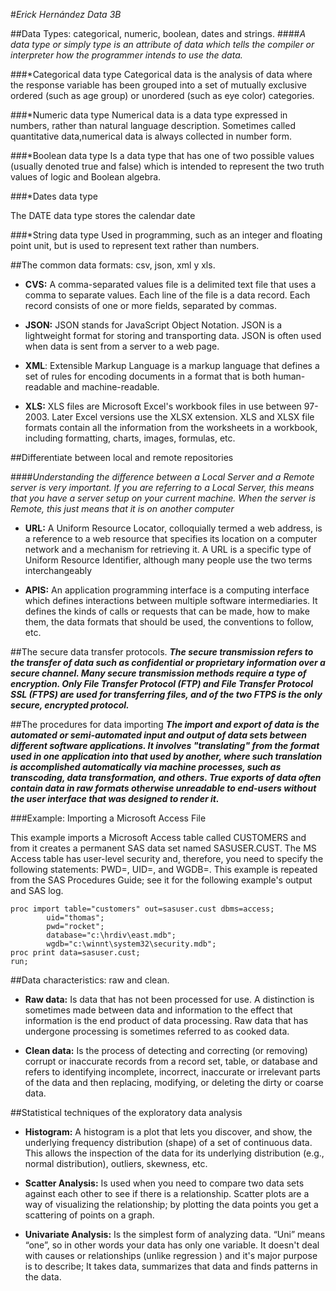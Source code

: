 #*Erick Hernández Data 3B*##Data Types:  categorical, numeric, boolean, dates and strings.####*A data type or simply type is an attribute of data which tells the compiler or interpreter how the programmer intends to use the data.*###*Categorical data typeCategorical data is the analysis of data where the response variable has been grouped into a set of mutually exclusive ordered (such as age group) or unordered (such as eye color) categories.###*Numeric data typeNumerical data is a data type expressed in numbers, rather than natural language description. Sometimes called quantitative data,numerical data is always collected in number form.###*Boolean data typeIs a data type that has one of two possible values (usually denoted true and false) which is intended to represent the two truth values of logic and Boolean algebra.###*Dates data typeThe DATE data type stores the calendar date###*String data typeUsed in programming, such as an integer and floating point unit, but is used to represent text rather than numbers.##The common data formats: csv, json, xml y xls.+ __CVS:__  A comma-separated values file is a delimited text file that uses a comma to separate values. Each line of the file is a data record. Each record consists of one or more fields, separated by commas.+ __JSON:__ JSON stands for JavaScript Object Notation. JSON is a lightweight format for storing and transporting data. JSON is often used when data is sent from a server to a web page.    + __XML__: Extensible Markup Language is a markup language that defines a set of rules for encoding documents in a format that is both human-readable and machine-readable.+ __XLS:__ XLS files are Microsoft Excel's workbook files in use between 97-2003. Later Excel versions use the XLSX extension. XLS and XLSX file formats contain all the information from the worksheets in a workbook, including formatting, charts, images, formulas, etc.##Differentiate between local and remote repositories####*Understanding the difference between a Local Server and a Remote server is very important. If you are referring to a Local Server, this means that you have a server setup on your current machine. When the server is Remote, this just means that it is on another computer*+ __URL:__ A Uniform Resource Locator, colloquially termed a web address, is a reference to a web resource that specifies its location on a computer network and a mechanism for retrieving it. A URL is a specific type of Uniform Resource Identifier, although many people use the two terms interchangeably+ __APIS:__ An application programming interface is a computing interface which defines interactions between multiple software intermediaries. It defines the kinds of calls or requests that can be made, how to make them, the data formats that should be used, the conventions to follow, etc.##The secure data transfer protocols.__*The secure transmission refers to the transfer of data such as confidential or proprietary information over a secure channel. Many secure transmission methods require a type of encryption. Only File Transfer Protocol (FTP) and File Transfer Protocol SSL (FTPS) are used for transferring files, and of the two FTPS is the only secure, encrypted protocol.*__##The procedures for data importing__*The import and export of data is the automated or semi-automated input and output of data sets between different software applications. It involves "translating" from the format used in one application into that used by another, where such translation is accomplished automatically via machine processes, such as transcoding, data transformation, and others. True exports of data often contain data in raw formats otherwise unreadable to end-users without the user interface that was designed to render it.*__###Example: Importing a Microsoft Access FileThis example imports a Microsoft Access table called CUSTOMERS and from it creates a permanent SAS data set named SASUSER.CUST. The MS Access table has user-level security and, therefore, you need to specify the following statements: PWD=, UID=, and WGDB=. This example is repeated from the SAS Procedures Guide; see it for the following example's output and SAS log. 	proc import table="customers" out=sasuser.cust dbms=access;            uid="thomas";            pwd="rocket";            database="c:\hrdiv\east.mdb";            wgdb="c:\winnt\system32\security.mdb";	proc print data=sasuser.cust;	run;##Data characteristics: raw and clean.+ __Raw data:__ Is data that has not been processed for use. A distinction is sometimes made between data and information to the effect that information is the end product of data processing. Raw data that has undergone processing is sometimes referred to as cooked data.+ __Clean data:__  Is the process of detecting and correcting (or removing) corrupt or inaccurate records from a record set, table, or database and refers to identifying incomplete, incorrect, inaccurate or irrelevant parts of the data and then replacing, modifying, or deleting the dirty or coarse data.##Statistical techniques of the exploratory data analysis+ __Histogram:__  A histogram is a plot that lets you discover, and show, the underlying frequency distribution (shape) of a set of continuous data. This allows the inspection of the data for its underlying distribution (e.g., normal distribution), outliers, skewness, etc.+ __Scatter Analysis:__ Is used when you need to compare two data sets against each other to see if there is a relationship. Scatter plots are a way of visualizing the relationship; by plotting the data points you get a scattering of points on a graph.+ __Univariate Analysis:__ Is the simplest form of analyzing data. “Uni” means “one”, so in other words your data has only one variable. It doesn't deal with causes or relationships (unlike regression ) and it's major purpose is to describe; It takes data, summarizes that data and finds patterns in the data.